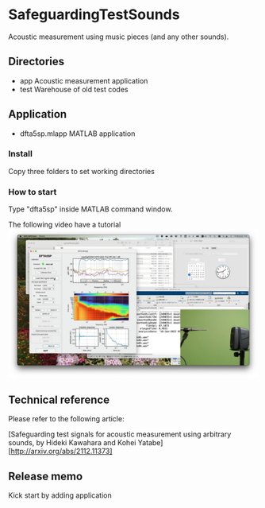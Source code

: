 # SafeguardingTestSounds
Acoustic measurement using music pieces (and any other sounds).

## Directories
* app Acoustic measurement application
* test Warehouse of old test codes

## Application
* dfta5sp.mlapp MATLAB application  

### Install
Copy three folders to set working directories

### How to start
Type "dfta5sp" inside MATLAB command window.

The following video have a tutorial
[![YouTube video tutorial](acousticTool.jpg)](https://www.youtube.com/watch?v=HN4ozt_YSdc&list=PLqr7NXdG4BylP8UEHn8lsSF4zK4KE3kw_&index=2)

## Technical reference
Please refer to the following article:

[Safeguarding test signals for acoustic measurement using arbitrary sounds, by Hideki Kawahara and Kohei Yatabe][http://arxiv.org/abs/2112.11373]

## Release memo

 Kick start by adding application
 
